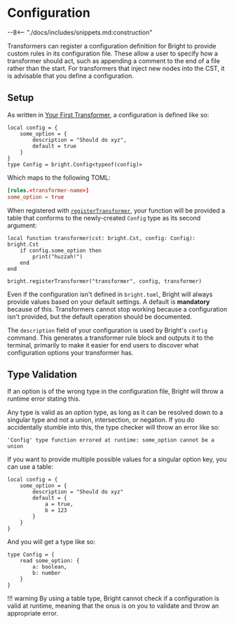 # Configuration

--8<-- "./docs/includes/snippets.md:construction"

Transformers can register a configuration definition for Bright to provide custom rules in its configuration file. These
allow a user to specify how a transformer should act, such as appending a comment to the end of a file rather than the
start. For transformers that inject new nodes into the CST, it is advisable that you define a configuration.

## Setup

As written in [Your First Transformer](../tutorials/transformer-basics.md#defining-configuration), a configuration is defined
like so:

```luau
local config = {
	some_option = {
		description = "Should do xyz",
		default = true
	}
}
type Config = bright.Config<typeof(config)>
```

Which maps to the following TOML:

```toml
[rules.<transformer-name>]
some_option = true
```

When registered with [`registerTransformer`](../../api/std/registerTransformer.md), your function will be provided a
table that conforms to the newly-created `Config` type as its second argument:

```luau
local function transformer(cst: bright.Cst, config: Config): bright.Cst
	if config.some_option then
		print("huzzah!")
	end
end

bright.registerTransformer("transformer", config, transformer)
```

Even if the configuration isn't defined in `bright.toml`, Bright will always provide values based on your default settings.
A default is **mandatory** because of this. Transformers cannot stop working because a configuration isn't provided, but
the default operation should be documented.

The `description` field of your configuration is used by Bright's `config` command. This generates a transformer rule
block and outputs it to the terminal, primarily to make it easier for end users to discover what configuration options
your transformer has.

## Type Validation

If an option is of the wrong type in the configuration file, Bright will throw a runtime error stating this.

Any type is valid as an option type, as long as it can be resolved down to a singular type and not a union, intersection,
or negation. If you do accidentally stumble into this, the type checker will throw an error like so:

```
'Config' type function errored at runtime: some_option cannot be a union
```

If you want to provide multiple possible values for a singular option key, you can use a table:

```luau hl_lines="4-7"
local config = {
	some_option = {
		description = "Should do xyz"
		default = {
			a = true,
			b = 123
		}
	}
}
```

And you will get a type like so:

```luau
type Config = {
	read some_option: {
		a: boolean,
		b: number
	}
}
```

!!! warning
	By using a table type, Bright cannot check if a configuration is valid at runtime, meaning that the onus is on you to
	validate and throw an appropriate error.

